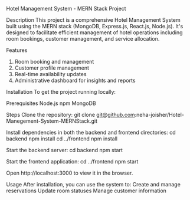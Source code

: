 Hotel Management System - MERN Stack Project

Description
This project is a comprehensive Hotel Management System built using the MERN stack (MongoDB, Express.js, React.js, Node.js). It's designed to facilitate efficient management of hotel operations including room bookings, customer management, and service allocation.

Features
1. Room booking and management
2. Customer profile management
3. Real-time availability updates
4. Administrative dashboard for insights and reports

Installation
To get the project running locally:

Prerequisites
Node.js
npm
MongoDB

Steps
Clone the repository:
git clone git@github.com:neha-joisher/Hotel-Manegement-System-MERNStack.git

Install dependencies in both the backend and frontend directories:
cd backend
npm install
cd ../frontend
npm install

Start the backend server:
cd backend
npm start

Start the frontend application:
cd ../frontend
npm start

Open http://localhost:3000 to view it in the browser.

Usage
After installation, you can use the system to:
Create and manage reservations
Update room statuses
Manage customer information
